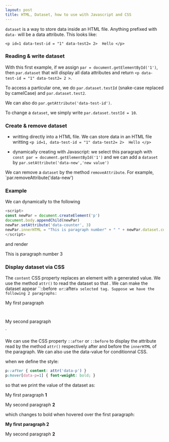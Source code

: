 ```yaml
---
layout: post
title: HTML, Dataset, how to use with Javascript and CSS
---
```


`dataset` is a way to store data inside an HTML file. Anything prefixed with `data-` will be a data attribute. This looks like:

  `<p id=1 data-test-id = "1" data-test2= 2>  Hello </p>`


### Reading & write dataset

With this first example, if we assign `par = document.getElementById('1')`, then `par.dataset` that will display all data attributes and return  `<p data-test-id = "1" data-test2= 2 >`.

To access a particular one, we do `par.dataset.testId`  (snake-case replaced by camelCase) and `par.dataset.test2`.

We can also do `par.getAttribute('data-test-id')`.

To change a `dataset`, we simply write `par.dataset.testId = 10`.

### Create & remove dataset

- writting directly into a HTML file. We can store data in an HTML file writting `<p id=1, data-test-id = "1" data-test2= 2>  Hello </p>`

- dynamically creating with Javascript: we select this paragraph with `const par = document.getElementById('1')` and we can add a `dataset` by
  `par.setAttribute('data-new','new value')`
  
 We can remove a `dataset`  by the method `removeAttribute`. For example,  `par.removeAttribute('data-new')


### Example
We can dynamically to the following
```javascript
<script>
const newPar = document.createElement('p')
document.body.appendChild(newPar)
newPar.setAttribute('data-counter', 3)
newPar.innerHTML = "This is paragraph number" + " " + newPar.dataset.counter
</script>
```
and render <p> This is paragraph number 3 </p>

### Display dataset via CSS
The `content` CSS property replaces an element with a generated value. We use the method `attr()` to read the dataset so that . We can  make the dataset appear ``::before`  or `::after` a selected tag.
Suppose we have the following 2 paragraphs:
  `<p id=1  data-p=10> My first paragraph </p>`
  `<p id=2 data-p=20> My second paragraph </p>` 
  
We can use the CSS property `::after`  or `::before` to display the attribute read by the method `attr()` respectively after and before the `innerHTML` of the paragraph. We can also use the data-value for conditionnal CSS.

when we define the style:
 
```css
p::after { content: attr('data-p') }
p:hover[data-p=1] { font-weight: bold; }
  ```
  
so that we print the value of the dataset as:
  
 <p> My first paragraph <strong>1</strong></p>
 <p> My second paragraph <strong>2</strong></p>
 
 which changes to bold when hovered over the first paragraph: 
 
 <p><strong> My first paragraph 2</strong></p> 
 <p> My second paragraph <strong>2</strong></p>

